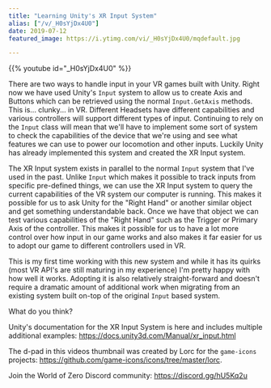 ```yaml
---
title: "Learning Unity's XR Input System"
alias: ["/v/_H0sYjDx4U0"]
date: 2019-07-12
featured_image: https://i.ytimg.com/vi/_H0sYjDx4U0/mqdefault.jpg

---
```


{{% youtube id="_H0sYjDx4U0" %}}

There are two ways to handle input in your VR games built with Unity. Right now we have used Unity's `Input` system to allow us to create Axis and Buttons which can be retrieved using the normal `Input.GetAxis` methods. This is... clunky... in VR. Different Headsets have different capabilities and various controllers will support different types of input. Continuing to rely on the `Input` class will mean that we'll have to implement some sort of system to check the capabilities of the device that we're using and see what features we can use to power our locomotion and other inputs. Luckily Unity has already implemented this system and created the XR Input system.

The XR Input system exists in parallel to the normal `Input` system that I've used in the past. Unlike `Input` which makes it possible to track inputs from specific pre-defined things, we can use the XR Input system to query the current capabilities of the VR system our computer is running. This makes it possible for us to ask Unity for the "Right Hand" or another similar object and get something understandable back. Once we have that object we can test various capabilities of the "Right Hand" such as the Trigger or Primary Axis of the controller. This makes it possible for us to have a lot more control over how input in our game works and also makes it far easier for us to adopt our game to different controllers used in VR.

This is my first time working with this new system and while it has its quirks (most VR API's are still maturing in my experience) I'm pretty happy with how well it works. Adopting it is also relatively straight-forward and doesn't require a dramatic amount of additional work when migrating from an existing system built on-top of the original `Input` based system.

What do you think?

Unity's documentation for the XR Input System is here and includes multiple additional examples: https://docs.unity3d.com/Manual/xr_input.html

The d-pad in this videos thumbnail was created by Lorc for the `game-icons` projects: https://github.com/game-icons/icons/tree/master/lorc. 

Join the World of Zero Discord community: https://discord.gg/hU5Kq2u